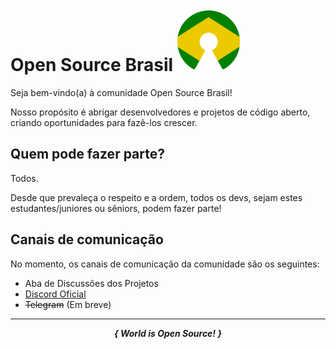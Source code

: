 # Open Source Brasil <img src="https://github.com/opensourcebrasil/.github/raw/main/profile/opensourcebrasil.png" alt="Logo Open Source Brasil" height="100">

Seja bem-vindo(a) à comunidade Open Source Brasil!

Nosso propósito é abrigar desenvolvedores e projetos de código aberto, criando oportunidades para fazê-los crescer.

## Quem pode fazer parte?

Todos.

Desde que prevaleça o respeito e a ordem, todos os devs, sejam estes estudantes/juniores ou sêniors, podem fazer parte!

## Canais de comunicação

No momento, os canais de comunicação da comunidade são os seguintes:

- Aba de Discussões dos Projetos
- [Discord Oficial](https://discord.gg/7rQdEWKGeN)
- ~~Telegram~~  (Em breve)

<hr>
<div align="center"> 
  <i><b>{ World is Open Source! }</b></i>
</div>
